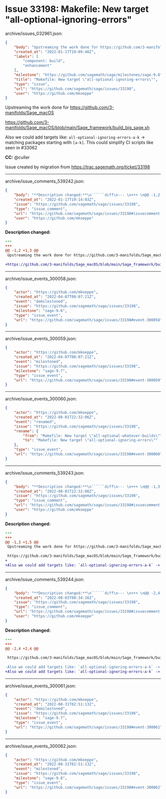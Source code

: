 # Issue 33198: Makefile: New target "all-optional-ignoring-errors"

archive/issues_032961.json:
```json
{
    "body": "Upstreaming the work done for https://github.com/3-manifolds/Sage_macOS\n\nhttps://github.com/3-manifolds/Sage_macOS/blob/main/Sage_framework/build_big_sage.sh\n\nAlso we could add targets like: `all-optional-ignoring-errors-a-k` -> matching packages starting with `[a-k]`. This could simplify CI scripts like seen in #33062\n\n**CC:**  @culler\n\nIssue created by migration from https://trac.sagemath.org/ticket/33198\n\n",
    "created_at": "2022-01-17T19:09:46Z",
    "labels": [
        "component: build",
        "enhancement"
    ],
    "milestone": "https://github.com/sagemath/sage/milestones/sage-9.8",
    "title": "Makefile: New target \"all-optional-ignoring-errors\"",
    "type": "issue",
    "url": "https://github.com/sagemath/sage/issues/33198",
    "user": "https://github.com/mkoeppe"
}
```
Upstreaming the work done for https://github.com/3-manifolds/Sage_macOS

https://github.com/3-manifolds/Sage_macOS/blob/main/Sage_framework/build_big_sage.sh

Also we could add targets like: `all-optional-ignoring-errors-a-k` -> matching packages starting with `[a-k]`. This could simplify CI scripts like seen in #33062

**CC:**  @culler

Issue created by migration from https://trac.sagemath.org/ticket/33198





---

archive/issue_comments_539242.json:
```json
{
    "body": "**Description changed:**\n``````diff\n--- \n+++ \n@@ -1,2 +1,3 @@\n Upstreaming the work done for https://github.com/3-manifolds/Sage_macOS\n \n+https://github.com/3-manifolds/Sage_macOS/blob/main/Sage_framework/build_big_sage.sh\n``````\n",
    "created_at": "2022-01-17T19:14:03Z",
    "issue": "https://github.com/sagemath/sage/issues/33198",
    "type": "issue_comment",
    "url": "https://github.com/sagemath/sage/issues/33198#issuecomment-539242",
    "user": "https://github.com/mkoeppe"
}
```

**Description changed:**
``````diff
--- 
+++ 
@@ -1,2 +1,3 @@
 Upstreaming the work done for https://github.com/3-manifolds/Sage_macOS
 
+https://github.com/3-manifolds/Sage_macOS/blob/main/Sage_framework/build_big_sage.sh
``````




---

archive/issue_events_300058.json:
```json
{
    "actor": "https://github.com/mkoeppe",
    "created_at": "2022-04-07T00:07:21Z",
    "event": "demilestoned",
    "issue": "https://github.com/sagemath/sage/issues/33198",
    "milestone": "sage-9.6",
    "type": "issue_event",
    "url": "https://github.com/sagemath/sage/issues/33198#event-300058"
}
```



---

archive/issue_events_300059.json:
```json
{
    "actor": "https://github.com/mkoeppe",
    "created_at": "2022-04-07T00:07:21Z",
    "event": "milestoned",
    "issue": "https://github.com/sagemath/sage/issues/33198",
    "milestone": "sage-9.7",
    "type": "issue_event",
    "url": "https://github.com/sagemath/sage/issues/33198#event-300059"
}
```



---

archive/issue_events_300060.json:
```json
{
    "actor": "https://github.com/mkoeppe",
    "created_at": "2022-08-01T22:32:06Z",
    "event": "renamed",
    "issue": "https://github.com/sagemath/sage/issues/33198",
    "rename": {
        "from": "Makefile: New target \"all-optional-whatever-builds\"",
        "to": "Makefile: New target \"all-optional-ignoring-errors\""
    },
    "type": "issue_event",
    "url": "https://github.com/sagemath/sage/issues/33198#event-300060"
}
```



---

archive/issue_comments_539243.json:
```json
{
    "body": "**Description changed:**\n``````diff\n--- \n+++ \n@@ -1,3 +1,5 @@\n Upstreaming the work done for https://github.com/3-manifolds/Sage_macOS\n \n https://github.com/3-manifolds/Sage_macOS/blob/main/Sage_framework/build_big_sage.sh\n+\n+Also we could add targets like: `all-optional-ignoring-errors-a-k` -> matching packages starting with [^a-k]. This could simplify CI scripts like seen in #33062\n``````\n",
    "created_at": "2022-08-01T22:32:06Z",
    "issue": "https://github.com/sagemath/sage/issues/33198",
    "type": "issue_comment",
    "url": "https://github.com/sagemath/sage/issues/33198#issuecomment-539243",
    "user": "https://github.com/mkoeppe"
}
```

**Description changed:**
``````diff
--- 
+++ 
@@ -1,3 +1,5 @@
 Upstreaming the work done for https://github.com/3-manifolds/Sage_macOS
 
 https://github.com/3-manifolds/Sage_macOS/blob/main/Sage_framework/build_big_sage.sh
+
+Also we could add targets like: `all-optional-ignoring-errors-a-k` -> matching packages starting with [^a-k]. This could simplify CI scripts like seen in #33062
``````




---

archive/issue_comments_539244.json:
```json
{
    "body": "**Description changed:**\n``````diff\n--- \n+++ \n@@ -2,4 +2,4 @@\n \n https://github.com/3-manifolds/Sage_macOS/blob/main/Sage_framework/build_big_sage.sh\n \n-Also we could add targets like: `all-optional-ignoring-errors-a-k` -> matching packages starting with [^a-k]. This could simplify CI scripts like seen in #33062\n+Also we could add targets like: `all-optional-ignoring-errors-a-k` -> matching packages starting with `[a-k]`. This could simplify CI scripts like seen in #33062\n``````\n",
    "created_at": "2022-08-03T00:34:16Z",
    "issue": "https://github.com/sagemath/sage/issues/33198",
    "type": "issue_comment",
    "url": "https://github.com/sagemath/sage/issues/33198#issuecomment-539244",
    "user": "https://github.com/mkoeppe"
}
```

**Description changed:**
``````diff
--- 
+++ 
@@ -2,4 +2,4 @@
 
 https://github.com/3-manifolds/Sage_macOS/blob/main/Sage_framework/build_big_sage.sh
 
-Also we could add targets like: `all-optional-ignoring-errors-a-k` -> matching packages starting with [^a-k]. This could simplify CI scripts like seen in #33062
+Also we could add targets like: `all-optional-ignoring-errors-a-k` -> matching packages starting with `[a-k]`. This could simplify CI scripts like seen in #33062
``````




---

archive/issue_events_300061.json:
```json
{
    "actor": "https://github.com/mkoeppe",
    "created_at": "2022-08-31T02:51:13Z",
    "event": "demilestoned",
    "issue": "https://github.com/sagemath/sage/issues/33198",
    "milestone": "sage-9.7",
    "type": "issue_event",
    "url": "https://github.com/sagemath/sage/issues/33198#event-300061"
}
```



---

archive/issue_events_300062.json:
```json
{
    "actor": "https://github.com/mkoeppe",
    "created_at": "2022-08-31T02:51:13Z",
    "event": "milestoned",
    "issue": "https://github.com/sagemath/sage/issues/33198",
    "milestone": "sage-9.8",
    "type": "issue_event",
    "url": "https://github.com/sagemath/sage/issues/33198#event-300062"
}
```
